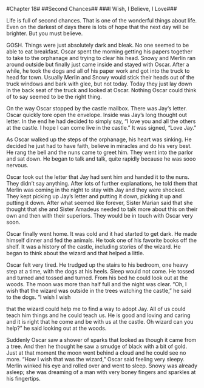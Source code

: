 #Chapter 18#
##Second Chances##
###I Wish, I Believe, I Love###

Life is full of second chances. That is one of the wonderful things about life. Even on the darkest of days there is lots of hope that the next day will be brighter. But you must believe.

GOSH. Things were just absolutely dark and bleak. No one seemed to be able to eat breakfast. Oscar spent the morning getting his papers together to take to the orphanage and trying to clear his head. Snowy and Merlin ran around outside but finally just came inside and stayed with Oscar. After a while, he took the dogs and all of his paper work and got into the truck to head for town. Usually Merlin and Snowy would stick their heads out of the truck windows and bark with glee, but not today. Today they just lay down in the back seat of the truck and looked at Oscar. Nothing Oscar could think of to say seemed to be the right thing.

On the way Oscar stopped by the castle mailbox. There was Jay’s letter. Oscar quickly tore open the envelope. Inside was Jay’s long thought out letter. In the end he had decided to simply say, “I love you and all the others at the castle. I hope I can come live in the castle.” It was signed, “Love Jay.”

As Oscar walked up the steps of the orphanage, his heart was sinking. He decided he just had to have faith, believe in miracles and do his very best. He rang the bell and the nuns came to greet him. They went into the parlor and sat down. He began to talk and talk, quite rapidly because he was sooo nervous.

Oscar took out the letter that Jay had sent him and handed it to the nuns. They didn’t say anything. After lots of further explanations, he told them that Merlin was coming in the night to stay with Jay and they were shocked. They kept picking up Jay’s letter and putting it down, picking it up and putting it down. After what seemed like forever, Sister Marian said that she thought that she and Sister Amadeus needed to talk more about this on their own and then with their superiors. They would be in touch with Oscar very soon.

Oscar finally went home. It was cold and it had started to get dark. He made himself dinner and fed the animals. He took one of his favorite books off the shelf. It was a history of the castle, including stories of the wizard. He began to think about the wizard and that helped a little.

Oscar felt very tired. He trudged up the stairs to his bedroom, one heavy step at a time, with the dogs at his heels. Sleep would not come. He tossed and turned and tossed and turned. From his bed he could look out at the woods. The moon was more than half full and the night was clear. “Oh, I wish that the wizard was outside in the trees watching the castle,” he said to the dogs. “I wish I wish

that the wizard could help me to find a way to adopt Jay. All of us could teach him things and he could teach us. He is good and loving and caring and it is right that he come and be with us at the castle. Oh wizard can you help?” he said looking out at the woods.

Suddenly Oscar saw a shower of sparks that looked as though it came from a tree. And then he thought he saw a smudge of black with a bit of gold. Just at that moment the moon went behind a cloud and he could see no more. “How I wish that was the wizard,” Oscar said feeling very sleepy. Merlin winked his eye and rolled over and went to sleep. Snowy was already asleep; she was dreaming of a man with very boney fingers and sparkles at his fingertips.
